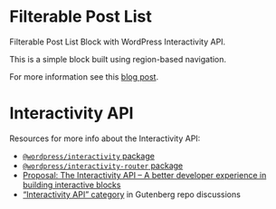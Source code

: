 # Filterable Post List

Filterable Post List Block with WordPress Interactivity API.

This is a simple block built using region-based navigation.

For more information see this [blog post](https://zarko.dev/articles/creating-filterable-post-list-block-with-interactivity-api-and-region-based-navigation/).

# Interactivity API

Resources for more info about the Interactivity API:
- [`@wordpress/interactivity` package](https://github.com/WordPress/gutenberg/blob/trunk/packages/interactivity/README.md)
- [`@wordpress/interactivity-router` package](https://github.com/WordPress/gutenberg/blob/trunk/packages/interactivity-router/README.md)
- [Proposal: The Interactivity API – A better developer experience in building interactive blocks](https://make.wordpress.org/core/2023/03/30/proposal-the-interactivity-api-a-better-developer-experience-in-building-interactive-blocks/)
- [“Interactivity API” category](https://github.com/WordPress/gutenberg/discussions/categories/interactivity-api) in Gutenberg repo discussions
